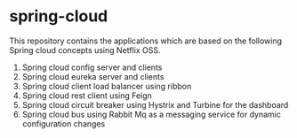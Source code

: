 # spring-cloud

This repository contains the applications which are based on the following Spring cloud concepts using Netflix OSS.
  1. Spring cloud config server and clients
  2. Spring cloud eureka server and clients
  3. Spring cloud client load balancer using ribbon
  4. Spring cloud rest client using Feign
  5. Spring cloud circuit breaker using Hystrix and Turbine for the dashboard
  6. Spring cloud bus using Rabbit Mq as a messaging service for dynamic configuration changes
